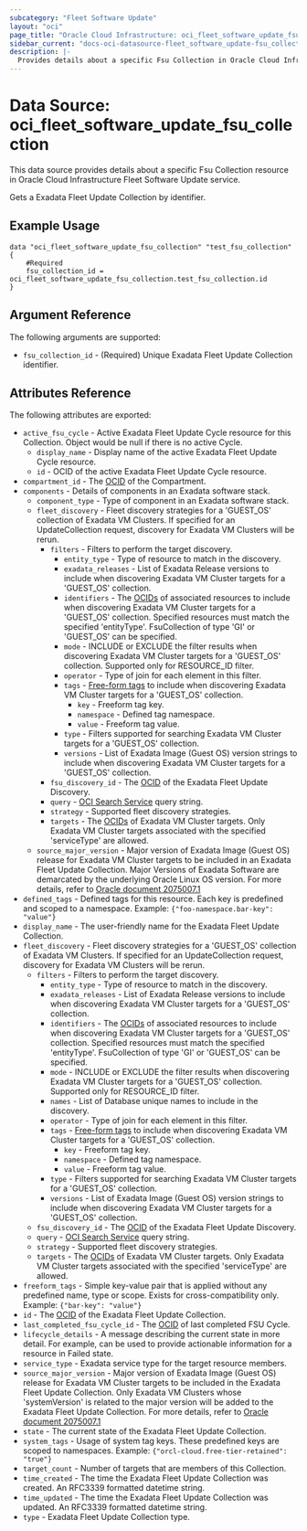 ```yaml
---
subcategory: "Fleet Software Update"
layout: "oci"
page_title: "Oracle Cloud Infrastructure: oci_fleet_software_update_fsu_collection"
sidebar_current: "docs-oci-datasource-fleet_software_update-fsu_collection"
description: |-
  Provides details about a specific Fsu Collection in Oracle Cloud Infrastructure Fleet Software Update service
---
```


# Data Source: oci_fleet_software_update_fsu_collection
This data source provides details about a specific Fsu Collection resource in Oracle Cloud Infrastructure Fleet Software Update service.

Gets a Exadata Fleet Update Collection by identifier.


## Example Usage

```hcl
data "oci_fleet_software_update_fsu_collection" "test_fsu_collection" {
	#Required
	fsu_collection_id = oci_fleet_software_update_fsu_collection.test_fsu_collection.id
}
```

## Argument Reference

The following arguments are supported:

* `fsu_collection_id` - (Required) Unique Exadata Fleet Update Collection identifier. 


## Attributes Reference

The following attributes are exported:

* `active_fsu_cycle` - Active Exadata Fleet Update Cycle resource for this Collection. Object would be null if there is no active Cycle. 
	* `display_name` - Display name of the active Exadata Fleet Update Cycle resource. 
	* `id` - OCID of the active Exadata Fleet Update Cycle resource. 
* `compartment_id` - The [OCID](https://docs.cloud.oracle.com/iaas/Content/General/Concepts/identifiers.htm) of the Compartment. 
* `components` - Details of components in an Exadata software stack. 
	* `component_type` - Type of component in an Exadata software stack. 
	* `fleet_discovery` - Fleet discovery strategies for a 'GUEST_OS' collection of Exadata VM Clusters. If specified for an UpdateCollection request, discovery for Exadata VM Clusters will be rerun. 
		* `filters` - Filters to perform the target discovery. 
			* `entity_type` - Type of resource to match in the discovery. 
			* `exadata_releases` - List of Exadata Release versions to include when discovering Exadata VM Cluster targets for a 'GUEST_OS' collection. 
			* `identifiers` - The [OCIDs](https://docs.cloud.oracle.com/iaas/Content/General/Concepts/identifiers.htm) of associated resources to include when discovering Exadata VM Cluster targets for a 'GUEST_OS' collection.  Specified resources must match the specified 'entityType'. FsuCollection of type 'GI' or 'GUEST_OS' can be specified. 
			* `mode` - INCLUDE or EXCLUDE the filter results when discovering Exadata VM Cluster targets for a 'GUEST_OS' collection. Supported only for RESOURCE_ID filter. 
			* `operator` - Type of join for each element in this filter. 
			* `tags` - [Free-form tags](https://docs.cloud.oracle.com/iaas/Content/Tagging/Concepts/understandingfreeformtags.htm) to include when discovering Exadata VM Cluster targets for a 'GUEST_OS' collection. 
				* `key` - Freeform tag key. 
				* `namespace` - Defined tag namespace. 
				* `value` - Freeform tag value. 
			* `type` - Filters supported for searching Exadata VM Cluster targets for a 'GUEST_OS' collection. 
			* `versions` - List of Exadata Image (Guest OS) version strings to include when discovering Exadata VM Cluster targets for a 'GUEST_OS' collection. 
		* `fsu_discovery_id` - The [OCID](https://docs.cloud.oracle.com/iaas/Content/General/Concepts/identifiers.htm) of the Exadata Fleet Update Discovery. 
		* `query` - [OCI Search Service](https://docs.cloud.oracle.com/iaas/Content/Search/Concepts/queryoverview.htm) query string. 
		* `strategy` - Supported fleet discovery strategies. 
		* `targets` - The [OCIDs](https://docs.cloud.oracle.com/iaas/Content/General/Concepts/identifiers.htm) of Exadata VM Cluster targets. Only Exadata VM Cluster targets associated with the specified 'serviceType' are allowed. 
	* `source_major_version` - Major version of Exadata Image (Guest OS) release for Exadata VM Cluster targets to be included in an Exadata Fleet Update Collection. Major Versions of Exadata Software are demarcated by the underlying Oracle Linux OS version. For more details, refer to [Oracle document 2075007.1](https://support.oracle.com/knowledge/Oracle%20Database%20Products/2075007_1.html) 
* `defined_tags` - Defined tags for this resource. Each key is predefined and scoped to a namespace. Example: `{"foo-namespace.bar-key": "value"}` 
* `display_name` - The user-friendly name for the Exadata Fleet Update Collection. 
* `fleet_discovery` - Fleet discovery strategies for a 'GUEST_OS' collection of Exadata VM Clusters. If specified for an UpdateCollection request, discovery for Exadata VM Clusters will be rerun. 
	* `filters` - Filters to perform the target discovery. 
		* `entity_type` - Type of resource to match in the discovery. 
		* `exadata_releases` - List of Exadata Release versions to include when discovering Exadata VM Cluster targets for a 'GUEST_OS' collection. 
		* `identifiers` - The [OCIDs](https://docs.cloud.oracle.com/iaas/Content/General/Concepts/identifiers.htm) of associated resources to include when discovering Exadata VM Cluster targets for a 'GUEST_OS' collection.  Specified resources must match the specified 'entityType'. FsuCollection of type 'GI' or 'GUEST_OS' can be specified. 
		* `mode` - INCLUDE or EXCLUDE the filter results when discovering Exadata VM Cluster targets for a 'GUEST_OS' collection. Supported only for RESOURCE_ID filter. 
		* `names` - List of Database unique names to include in the discovery. 
		* `operator` - Type of join for each element in this filter. 
		* `tags` - [Free-form tags](https://docs.cloud.oracle.com/iaas/Content/Tagging/Concepts/understandingfreeformtags.htm) to include when discovering Exadata VM Cluster targets for a 'GUEST_OS' collection. 
			* `key` - Freeform tag key. 
			* `namespace` - Defined tag namespace. 
			* `value` - Freeform tag value. 
		* `type` - Filters supported for searching Exadata VM Cluster targets for a 'GUEST_OS' collection. 
		* `versions` - List of Exadata Image (Guest OS) version strings to include when discovering Exadata VM Cluster targets for a 'GUEST_OS' collection. 
	* `fsu_discovery_id` - The [OCID](https://docs.cloud.oracle.com/iaas/Content/General/Concepts/identifiers.htm) of the Exadata Fleet Update Discovery. 
	* `query` - [OCI Search Service](https://docs.cloud.oracle.com/iaas/Content/Search/Concepts/queryoverview.htm) query string. 
	* `strategy` - Supported fleet discovery strategies. 
	* `targets` - The [OCIDs](https://docs.cloud.oracle.com/iaas/Content/General/Concepts/identifiers.htm) of Exadata VM Cluster targets. Only Exadata VM Cluster targets associated with the specified 'serviceType' are allowed. 
* `freeform_tags` - Simple key-value pair that is applied without any predefined name, type or scope. Exists for cross-compatibility only. Example: `{"bar-key": "value"}` 
* `id` - The [OCID](https://docs.cloud.oracle.com/iaas/Content/General/Concepts/identifiers.htm) of the Exadata Fleet Update Collection. 
* `last_completed_fsu_cycle_id` - The [OCID](https://docs.cloud.oracle.com/iaas/Content/General/Concepts/identifiers.htm) of last completed FSU Cycle. 
* `lifecycle_details` - A message describing the current state in more detail. For example, can be used to provide actionable information for a resource in Failed state. 
* `service_type` - Exadata service type for the target resource members. 
* `source_major_version` - Major version of Exadata Image (Guest OS) release for Exadata VM Cluster targets to be included in the Exadata Fleet Update Collection. Only Exadata VM Clusters whose 'systemVersion' is related to the major version will be added to the Exadata Fleet Update Collection. For more details, refer to [Oracle document 2075007.1](https://support.oracle.com/knowledge/Oracle%20Database%20Products/2075007_1.html) 
* `state` - The current state of the Exadata Fleet Update Collection.
* `system_tags` - Usage of system tag keys. These predefined keys are scoped to namespaces. Example: `{"orcl-cloud.free-tier-retained": "true"}` 
* `target_count` - Number of targets that are members of this Collection. 
* `time_created` - The time the Exadata Fleet Update Collection was created. An RFC3339 formatted datetime string. 
* `time_updated` - The time the Exadata Fleet Update Collection was updated. An RFC3339 formatted datetime string. 
* `type` - Exadata Fleet Update Collection type. 

